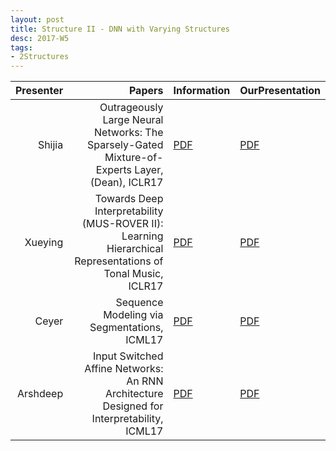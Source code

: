 ```yaml
---
layout: post
title: Structure II - DNN with Varying Structures
desc: 2017-W5
tags:
- 2Structures
---
```




| Presenter | Papers | Information| OurPresentation |
| -----: | ----------: | :----- | :----- |
| Shijia | Outrageously Large Neural Networks: The Sparsely-Gated Mixture-of-Experts Layer, (Dean), ICLR17 | [PDF](https://arxiv.org/abs/1701.06538) | [PDF]({{site.baseurl}}/talks/20170921-Shijia.pdf) |
| Xueying | Towards Deep Interpretability (MUS-ROVER II): Learning Hierarchical Representations of Tonal Music, ICLR17  | [PDF](https://openreview.net/pdf?id=ryhqQFKgl) | [PDF]({{site.baseurl}}/talks/20170921-Xueying.pdf) |
| Ceyer | Sequence Modeling via Segmentations, ICML17| [PDF](https://arxiv.org/abs/1702.07463) | [PDF]({{site.baseurl}}/talks/20170921-Ceyer.pdf) |
| Arshdeep | Input Switched Affine Networks: An RNN Architecture Designed for Interpretability, ICML17 |  [PDF](http://proceedings.mlr.press/v70/foerster17a/foerster17a.pdf) | [PDF]({{site.baseurl}}/talks/20170921-Arshdeep.pdf) |
